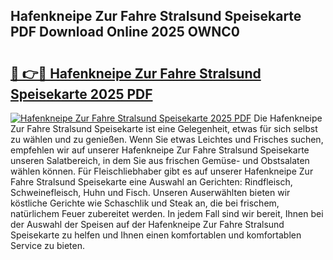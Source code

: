 ## Hafenkneipe Zur Fahre Stralsund Speisekarte PDF Download Online 2025 OWNC0

# <h2><a href="http://gcalsi.nevu.top/?p=Hafenkneipe+Zur+Fahre+Stralsund+Speisekarte">🔗 👉🔴 Hafenkneipe Zur Fahre Stralsund Speisekarte 2025 PDF</a></h2>

[![Hafenkneipe Zur Fahre Stralsund Speisekarte 2025 PDF](https://i.imgur.com/dBaPXMq.png)](http://gcalsi.nevu.top/?p=Hafenkneipe+Zur+Fahre+Stralsund+Speisekarte)
Die Hafenkneipe Zur Fahre Stralsund Speisekarte ist eine Gelegenheit, etwas für sich selbst zu wählen und zu genießen. Wenn Sie etwas Leichtes und Frisches suchen, empfehlen wir auf unserer Hafenkneipe Zur Fahre Stralsund Speisekarte unseren Salatbereich, in dem Sie aus frischen Gemüse- und Obstsalaten wählen können. Für Fleischliebhaber gibt es auf unserer Hafenkneipe Zur Fahre Stralsund Speisekarte eine Auswahl an Gerichten: Rindfleisch, Schweinefleisch, Huhn und Fisch. Unseren Auserwählten bieten wir köstliche Gerichte wie Schaschlik und Steak an, die bei frischem, natürlichem Feuer zubereitet werden. In jedem Fall sind wir bereit, Ihnen bei der Auswahl der Speisen auf der Hafenkneipe Zur Fahre Stralsund Speisekarte zu helfen und Ihnen einen komfortablen und komfortablen Service zu bieten.
